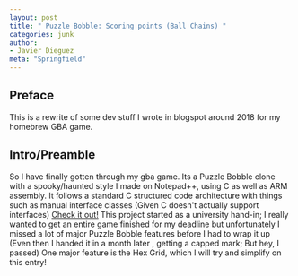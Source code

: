 ```yaml
---
layout: post
title: " Puzzle Bobble: Scoring points (Ball Chains) "
categories: junk
author:
- Javier Dieguez
meta: "Springfield"
---
```

## Preface
This is a rewrite of some dev stuff I wrote in blogspot around 2018 for my homebrew GBA game.

## Intro/Preamble
So I have finally gotten through my gba game. Its a Puzzle Bobble clone with a spooky/haunted style I made on Notepad++, using C as well as ARM assembly. It follows a standard C structured code architecture with things such as manual interface classes (Given C doesn't actually support interfaces)
[Check it out!](https://github.com/JavierDega/Gba-Puzzle-Bobble)
This project started as a university hand-in; I really wanted to get an entire game finished for my deadline but unfortunately I missed a lot of major Puzzle Bobble features before I had to wrap it up (Even then I handed it in a month later , getting a capped mark; But hey, I passed) One major feature is the Hex Grid, which I will try and simplify on this entry!

